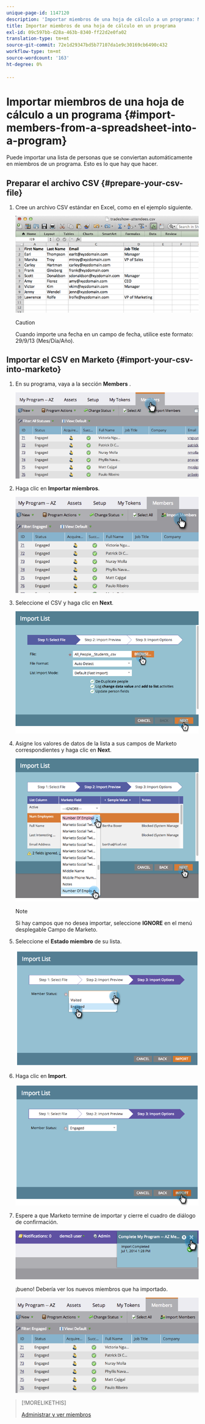 ```yaml
---
unique-page-id: 1147120
description: 'Importar miembros de una hoja de cálculo a un programa: Marketo Docs: documentación del producto'
title: Importar miembros de una hoja de cálculo en un programa
exl-id: 09c597bb-d28a-463b-8340-ff22d2e0fa02
translation-type: tm+mt
source-git-commit: 72e1d29347bd5b77107da1e9c30169cb6490c432
workflow-type: tm+mt
source-wordcount: '163'
ht-degree: 0%

---
```


# Importar miembros de una hoja de cálculo a un programa {#import-members-from-a-spreadsheet-into-a-program}

Puede importar una lista de personas que se conviertan automáticamente en miembros de un programa. Esto es lo que hay que hacer.

## Preparar el archivo CSV {#prepare-your-csv-file}

1. Cree un archivo CSV estándar en Excel, como en el ejemplo siguiente.

   ![](assets/image2014-9-18-14-3a33-3a4.png)

   >[!CAUTION]
   >
   >Cuando importe una fecha en un campo de fecha, utilice este formato: 29/9/13 (Mes/Día/Año).

## Importar el CSV en Marketo {#import-your-csv-into-marketo}

1. En su programa, vaya a la sección **Members** .

   ![](assets/image2014-9-18-15-3a3-3a57.png)

1. Haga clic en **Importar miembros**.

   ![](assets/image2014-9-18-15-3a38-3a14.png)

1. Seleccione el CSV y haga clic en **Next**.

   ![](assets/importlist1.png)

1. Asigne los valores de datos de la lista a sus campos de Marketo correspondientes y haga clic en **Next**.

   ![](assets/importlist12.png)

   >[!NOTE]
   >
   >Si hay campos que no desea importar, seleccione **IGNORE** en el menú desplegable Campo de Marketo.

1. Seleccione el **Estado miembro** de su lista.

   ![](assets/image2014-9-18-15-3a41-3a32.png)

1. Haga clic en **Import**.

   ![](assets/image2014-9-18-15-3a44-3a19.png)

1. Espere a que Marketo termine de importar y cierre el cuadro de diálogo de confirmación.

   ![](assets/image2014-9-18-15-3a44-3a37.png)

   ¡bueno! Debería ver los nuevos miembros que ha importado.

   ![](assets/image2014-9-18-15-3a45-3a16.png)

>[!MORELIKETHIS]
>
>[Administrar y ver miembros](/help/marketo/product-docs/core-marketo-concepts/programs/working-with-programs/manage-and-view-members.md)
